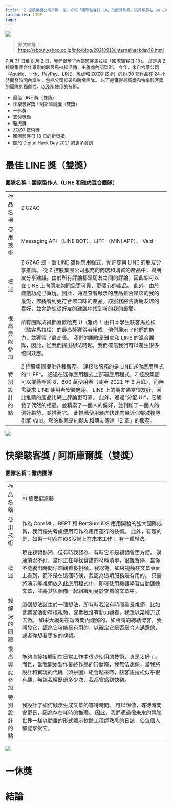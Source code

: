 ```yaml
---
title: 'Z 控股集團公司齊聚一堂，介紹「國際駭客日 18」的獲獎作品，該獎項將在 24 小時內創作。'
categories: LINE
tags:
---
```


![](https://s.yimg.jp/i/docs/blog/2021/0913/title.jpg)

> 原文網址： https://about.yahoo.co.jp/info/blog/20210913/internalhackday18.html

7 月 31 日至 8 月 2 日，我們舉辦了內部駭客馬拉松「國際駭客日 18」。
這是與 Z 控股集團合作舉辦的駭客馬拉松活動，由雅虎內部舉辦。
今年，來自六家公司（Asukle、一休、PayPay、LINE、雅虎和 ZOZO 技術）的約 30 部作品在 24 小時開發時間內誕生，包括公司框架和跨境團隊。 以下是獲得最高獎和快樂駭客獎的團隊的獨創性，以及所使用的技術。

- 最佳 LINE 獎（雙獎）
- 快樂駭客獎 / 阿斯庫爾獎（雙獎）
- 一休獎
- 支付獎勵
- 雅虎獎
- ZOZO 技術獎
- 國際駭客日 18 日的新舉措
- 關於 Digital Hack Day 2021 的更多資訊

<!-- more -->

# 最佳 LINE 獎（雙獎）

### 團隊名稱：國家製作人（LINE 和雅虎混合團隊）

|              |                                                                                                                                                                                                                                                                                                                                                                                                                                                             |
| ------------ | ----------------------------------------------------------------------------------------------------------------------------------------------------------------------------------------------------------------------------------------------------------------------------------------------------------------------------------------------------------------------------------------------------------------------------------------------------------- |
| 作品名稱     | ZIGZAG                                                                                                                                                                                                                                                                                                                                                                                                                                                      |
| 使用技術     | Messaging API （LINE BOT）、LIFF （MINI APP）、 Vald                                                                                                                                                                                                                                                                                                                                                                                                        |
| 概述         | ZIGZAG 是一個 LINE 迷你應用程式，允許您與 LINE 的朋友分享推薦。 從 Z 控股集團公司服務的商店和購買的產品中，與朋友分享建議。由於所有評論都是朋友之間的評論，因此您可以在 LINE 上向朋友詢問您更可靠、更關心的產品。 此外，由於建議功能已實現，因此，通過查看顯示的產品是否是您的我的最愛，您將看到更符合您口味的產品。該服務將告訴朋友您的喜好，並允許您從好友的建議中找到新的我的最愛。                                                                      |
| 很高興能參加 | 所有團隊成員都喜歡哈克 U（雅虎！ 由日本學生駭客馬拉松（駭客馬拉松）的最高獎獲得者組成，他們展示了他們的能力，並獲得了最高獎。 我們的團隊是雅虎和 LINE 的混合團隊，因此，從我們提出想法時起，我們確信我們可以產生很多協同效應。                                                                                                                                                                                                                              |
| 特別設計的點 | Z 控股集團提供各種服務。 連接該服務的是 LINE 迷你應用程式的"LIFF"。 通過在迷你應用程式上部署應用程式，Z 控股集團可以覆蓋全國 8，800 萬使用者（截至 2021 年 3 月底），而無需要求 LINE 使用者安裝應用。 LINE 上的朋友通常很友好，因此推薦的產品比網上評論更可靠。 此外，通過"分配 UI"，它觸發了偶然的相遇，並積累了一個人的偏好，並判斷了一個人的偏好趨勢，並推薦它。 此推薦使用雅虎快速向量近似鄰域搜尋引擎 Vald。您的推薦是向朋友和朋友傳達「Z 革」的服務。 |

![](https://s.yimg.jp/i/docs/blog/2021/0913/1.jpg)

# 快樂駭客獎 / 阿斯庫爾獎（雙獎）

### 團隊名稱：雅虎團隊

|              |                                                                                                                                                                                                                                                                                                                                  |
| ------------ | -------------------------------------------------------------------------------------------------------------------------------------------------------------------------------------------------------------------------------------------------------------------------------------------------------------------------------- |
| 作品名稱     | AI 摘要編寫器                                                                                                                                                                                                                                                                                                                    |
| 使用技術     | 作為 CoreML、BERT 和 BertSum iOS 應用開發的強大團隊成員，我們優先考慮使用可作為應用運行的技術。 此外，有趣的是，如果一切都在iOS設備上在未來工作！ 有一種想法。                                                                                                                                                                   |
| 概述         | 現在視頻熱潮，但有時我認為，有時它不是視頻會更方便。 溝通情況不好，當你正在尋找食譜的材料清單，很難暫停，當你不能騰出時間仔細觀看長視頻... 我認為，如果視頻在文章頁面上看到，而不是在這個時候，我認為這項服務是有用的。 只需將演示等視頻放入此應用程式中，即可使用機器學習自動匯總文章，並將其與圖像一起組織到易於查看的文章中。 |
| 想解決的問題 | 這個想法誕生於一種想法，即有時我沒有時間看長視頻，比如會議或活動存檔視頻，或者我沒有動力觀看，我想以某種方式去做。 如果大綱是在短時間內理解的，如所謂的總結博客，我開發它，認為它可能是有用的，以確定它是否是令人滿意的，或者你想看更多的視頻。       |
| 很高興能參加 | 能夠直接接觸到在日常工作中很少使用的技術，真是太好了。 而且，當我開始製作最終作品的形狀時，我無法想像，當我將設計和實現的代碼（如拼圖）組合起來時，駭客馬拉松似乎很有趣，無論我經歷過多少次，我都會感到快樂。                                                                                                                    |
|    特別設計的點	   | 我設計了如何顯示生成文章的等待時間。 可以想像，等待時間會更長，因為存在耗時的推理。 因此，我們通過像未來的電腦世界一樣以動畫的形式顯示軟體工程師熟悉的日誌，使每個人都能享受它。  |

![](https://s.yimg.jp/i/docs/blog/2021/0913/2.jpg)

# 一休獎

# 結論

<style>
  section.compact {
    font-size: 150%  
  }
  img[alt~="center"] {
    display: block;
    margin: 0 auto;
  }
</style>
